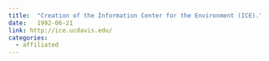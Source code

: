 ```yaml
---
title:  "Creation of the Information Center for the Environment (ICE)."
date:   1992-06-21
link: http://ice.ucdavis.edu/
categories:
  - affiliated
---
```

